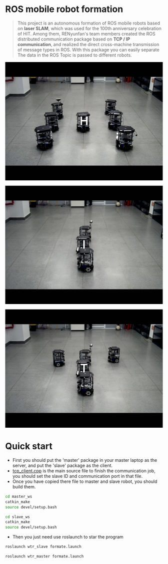 # ROS mobile robot formation

>This project is an autonomous formation of ROS mobile robots based on **laser SLAM**, which was used for the 100th anniversary celebration of HIT. Among them, RENyunfan's team members created the ROS distributed communication package based on **TCP / IP communication**, and realized the direct cross-machine transmission of message types in ROS. With this package you can easily separate
>The data in the ROS Topic is passed to different robots.

![hg](README.assets/hg.jpeg)

![i](README.assets/i.jpeg)

![wmsgimg](README.assets/wmsgimg.jpeg)

# Quick start

* First you should put the 'master' package in your master laptop as the server, and put the 'slave' package as the client.
*  [tcp_client.cpp](src/master_pkg/src/tcp_client.cpp) is the main source file to finish the communication job, you should set the slave ID and communication port in that file.
* Once you have copied there file to master and slave robot, you should build them.

```bash
cd master_ws
catkin_make
source devel/setup.bash
```

```bash
cd slave_ws
catkin_make
source devel/setup.bash
```

* Then you just need use roslaunch to star the program

```bash
roslaunch wtr_slave formate.launch
```

```bash
roslaunch wtr_master formate.launch
```